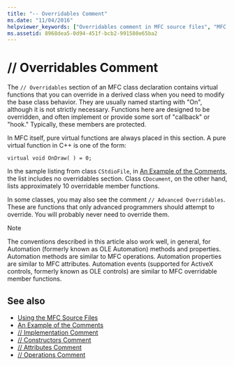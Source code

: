 ```yaml
---
title: "-- Overridables Comment"
ms.date: "11/04/2016"
helpviewer_keywords: ["Overridables comment in MFC source files", "MFC source files, Overridables comment", "overriding, Overridables comment in MFC source files", "comments, MFC"]
ms.assetid: 8968dea5-0d94-451f-bcb2-991580e65ba2
---
```

# // Overridables Comment

The `// Overridables` section of an MFC class declaration contains virtual functions that you can override in a derived class when you need to modify the base class behavior. They are usually named starting with "On", although it is not strictly necessary. Functions here are designed to be overridden, and often implement or provide some sort of "callback" or "hook." Typically, these members are protected.

In MFC itself, pure virtual functions are always placed in this section. A pure virtual function in C++ is one of the form:

`virtual void OnDraw( ) = 0;`

In the sample listing from class `CStdioFile`, in [An Example of the Comments](../mfc/an-example-of-the-comments.md), the list includes no overridables section. Class `CDocument`, on the other hand, lists approximately 10 overridable member functions.

In some classes, you may also see the comment `// Advanced Overridables`. These are functions that only advanced programmers should attempt to override. You will probably never need to override them.

> [!NOTE]
>  The conventions described in this article also work well, in general, for Automation (formerly known as OLE Automation) methods and properties. Automation methods are similar to MFC operations. Automation properties are similar to MFC attributes. Automation events (supported for ActiveX controls, formerly known as OLE controls) are similar to MFC overridable member functions.

## See also

- [Using the MFC Source Files](../mfc/using-the-mfc-source-files.md)
- [An Example of the Comments](../mfc/an-example-of-the-comments.md)
- [// Implementation Comment](../mfc/decrement-implementation-comment.md)
- [// Constructors Comment](../mfc/decrement-constructors-comment.md)
- [// Attributes Comment](../mfc/decrement-attributes-comment.md)
- [// Operations Comment](../mfc/decrement-operations-comment.md)
